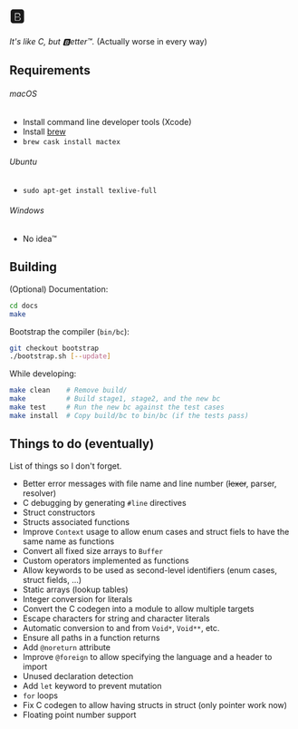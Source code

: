 # 🅱️

_It's like C, but 🅱️etter™️._ (Actually worse in every way)


## Requirements

###### macOS
- Install command line developer tools (Xcode)
- Install [brew](https://brew.sh)
- `brew cask install mactex`

###### Ubuntu
- `sudo apt-get install texlive-full`

###### Windows
- No idea™️


## Building

(Optional) Documentation:

```Bash
cd docs
make
```

Bootstrap the compiler (`bin/bc`):

```Bash
git checkout bootstrap
./bootstrap.sh [--update]
```

While developing:

```Bash
make clean    # Remove build/
make          # Build stage1, stage2, and the new bc
make test     # Run the new bc against the test cases
make install  # Copy build/bc to bin/bc (if the tests pass)
```

## Things to do (eventually)

List of things so I don't forget.

- Better error messages with file name and line number (~~lexer~~, parser, resolver)
- C debugging by generating `#line` directives
- Struct constructors
- Structs associated functions
- Improve `Context` usage to allow enum cases and struct fiels to have the same name as functions
- Convert all fixed size arrays to `Buffer`
- Custom operators implemented as functions
- Allow keywords to be used as second-level identifiers (enum cases, struct fields, ...)
- Static arrays (lookup tables)
- Integer conversion for literals
- Convert the C codegen into a module to allow multiple targets
- Escape characters for string and character literals
- Automatic conversion to and from `Void*`, `Void**`, etc.
- Ensure all paths in a function returns
- Add `@noreturn` attribute
- Improve `@foreign` to allow specifying the language and a header to import
- Unused declaration detection
- Add `let` keyword to prevent mutation
- `for` loops
- Fix C codegen to allow having structs in struct (only pointer work now)
- Floating point number support
